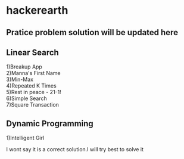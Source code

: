 # hackerearth

## Pratice problem solution will be updated here

## Linear Search
1)Breakup App <br />
2)Manna's First Name <br />
3)Min-Max <br />
4)Repeated K Times <br />
5)Rest in peace - 21-1! <br />
6)Simple Search <br />
7)Square Transaction <br />


## Dynamic Programming
1)Intelligent Girl <br />

I wont say it is a correct solution.I will try best to solve it
